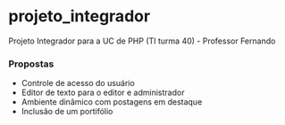 # projeto_integrador
 Projeto Integrador para a UC de PHP (TI turma 40) - Professor Fernando<br>
 <h3> Propostas </h3>
 <ul>
 <li>Controle de acesso do usuário</li>
 <li>Editor de texto para o editor e administrador</li>
 <li>Ambiente dinâmico com postagens em destaque</li>
 <li>Inclusão de um portifólio</li>
</ul>
